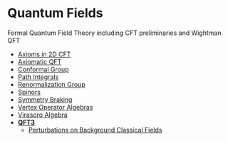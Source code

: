 <!-- generated by markdown-notes-tree -->

# Quantum Fields

<!-- optional markdown-notes-tree directory description starts here -->
Formal Quantum Field Theory including CFT preliminaries and Wightman QFT
<!-- optional markdown-notes-tree directory description ends here -->

- [Axioms in 2D CFT](2D_CFT_Axioms.md)
- [Axiomatic QFT](Axiomatic_QFT.md)
- [Conformal Group](Conformal_Group.md)
- [Path Integrals](Path_Integrals.md)
- [Renormalization Group](Renormalization_Group.md)
- [Spinors](Spinors.md)
- [Symmetry Braking](Symmetry_Breaking.md)
- [Vertex Operator Algebras](Vertex_Operator_Algebras.md)
- [Virasoro Algebra](Virasoro_Algebra.md)
- [**QFT3**](QFT3)
    - [Perturbations on Background Classical Fields](QFT3/Scope.md)
